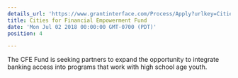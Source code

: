 ```yaml
---
details_url: 'https://www.grantinterface.com/Process/Apply?urlkey=CitiesFE'
title: Cities for Financial Empowerment Fund
date: 'Mon Jul 02 2018 00:00:00 GMT-0700 (PDT)'
position: 4

---
```




The CFE Fund is seeking partners to expand the opportunity to integrate banking access into programs that work with high school age youth.

